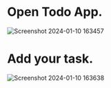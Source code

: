 # Open Todo App.
![Screenshot 2024-01-10 163457](https://github.com/kuldeepsinghvns/JavaScript/assets/133557298/54823798-d4d2-47af-bee3-6c70ce377530)

# Add your task.
![Screenshot 2024-01-10 163638](https://github.com/kuldeepsinghvns/JavaScript/assets/133557298/0fee34d0-09a9-430d-ac59-80dc912565a4)

 
